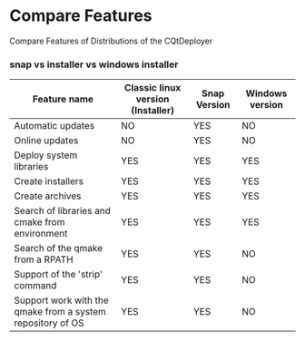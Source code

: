 # Compare Features

Compare Features of Distributions of the CQtDeployer

### snap vs installer vs windows installer

| Feature name  | Classic linux version (Installer)  |  Snap Version | Windows version |
|---|---|---|----|
| Automatic updates  | NO  |  YES | NO | 
| Online updates  | NO  | YES  | NO |
| Deploy system libraries  |  YES |  YES | YES |
| Create installers  |  YES | YES  | YES |
| Create archives  |  YES |  YES | YES |
| Search of libraries and cmake from environment  |  YES |  YES | YES |
| Search of the qmake from a RPATH |  YES |  YES | NO | 
| Support of the 'strip' command  |  YES |  YES | NO |
| Support work with the qmake from a system repository of OS| YES| YES| NO |
